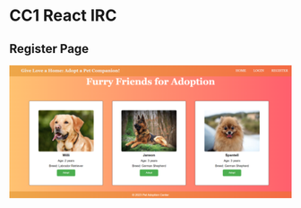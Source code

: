 # CC1 React IRC

## Register Page
![Image Description](https://github.com/VISHWADEEP2004/React_IRC/blob/main/cc1/Home.png)
